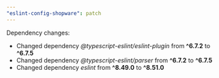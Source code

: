 ```yaml
---
"eslint-config-shopware": patch
---
```


Dependency changes:

- Changed dependency _@typescript-eslint/eslint-plugin_ from **^6.7.2** to **^6.7.5**
- Changed dependency _@typescript-eslint/parser_ from **^6.7.2** to **^6.7.5**
- Changed dependency _eslint_ from **^8.49.0** to **^8.51.0**
